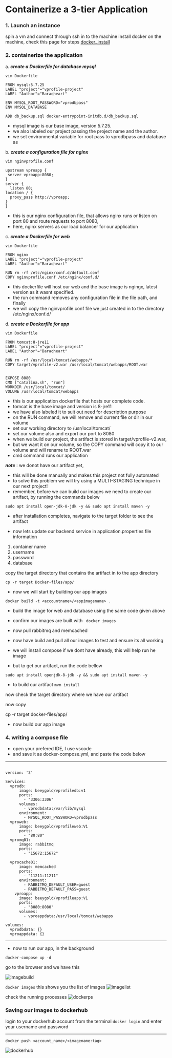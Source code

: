 # Containerize a 3-tier Application

### 1. Launch an instance

spin a vm and connect through ssh in to the machine
install docker on the machine, check this page for steps [docker_install](https://github.com/baraqheart/DevOpsProjects/blob/a825d9f2bae4b83848b1133d81d9c5cb807b25fe/project_9_Containerize_a_simple_website.md)

### 2. containerize the application
 
a. ***create a Dockerfile for database mysql***

`vim Dockerfile`

```
FROM mysql:5.7.25
LABEL "project"="vprofile-project"
LABEL "Author"="Baraqheart"

ENV MYSQL_ROOT_PASSWORD="vprodbpass"
ENV MYSQL_DATABASE

ADD db_backup.sql docker-entrypoint-initdb.d/db_backup.sql
```

- mysql image is our base image, version 5.7.25. 
- we also labeled our project passing the project name and the author.
- we set environmental variable for root pass to vprodbpass and database as 

b. ***create a configuration file for nginx***

`vim nginvprofile.conf`


```
upstream vproapp {
 server vproapp:8080;
}
server {
  listen 80;
location / {
  proxy_pass http://vproapp;
}
}
```

- this is our nginx configuration file, that allows nginx runs or listen on port 80  and route requests to port 8080, 
- here, nginx servers as our load balancer for our application


c. ***create a Dockerfile for web***

`vim Dockerfile`

```
FROM nginx
LABEL "project"="vprofile-project"
LABEL "Author"="Baraqheart"

RUN rm -rf /etc/nginx/conf.d/default.conf
COPY nginvprofile.conf /etc/nginx/conf.d/
```

- this dockerfile will host our web and the base image is ngingx, latest version as it wasnt specified.
- the run command removes any configuration file in the file path, and finally
- we will copy the nginvprofile.conf file we just created in to the directory /etc/nginx/conf.d/


d. ***create a Dockerfile for app***

`vim Dockerfile`

```
FROM tomcat:8-jre11
LABEL "project"="vprofile-project"
LABEL "Author"="Baraqheart"

RUN rm -rf /usr/local/tomcat/webapps/*
COPY target/vprofile-v2.war /usr/local/tomcat/webapps/ROOT.war


EXPOSE 8080
CMD ["catalina.sh", "run"]
WORKDIR /usr/local/tomcat/
VOLUME /usr/local/tomcat/webapps
```

- this is our application dockerfile that hosts our complete code.
- tomcat is the base image and version is 8-jre11
- we have also labeled it to suit out need for description purpose
- on the RUN command, we will remove and current file or dir in our volume
- set our working directory to /usr/local/tomcat/
- set our volume also and export our port to 8080
- when we build our project, the artifact is stored in target/vprofile-v2.war, 
- but we want it on our volume, so the COPY command will copy it to our volume and will rename to ROOT.war
- cmd command runs our application


***note*** : we donot have our artifact yet, 
- this will be done manually and makes this project not fully automated
- to solve this problem we will try using a MULTI-STAGING technique in our next project! 
- remember, before we can build our images we need to create our artifact, by running the commands below

`sudo apt install open-jdk-8-jdk -y && sudo apt install maven -y`

- after installation completes, navigate to the target folder to see the artifact


- now lets update our backend service in application.properties file information
1. container name
2. username
3. password
4. database

copy the target directory that contains the artifact in to the app directory

` cp -r target Docker-files/app/ `

- now we will start by building our app images
 
` docker build -t <accountname>/<appimagename> . `

- build the image for web and database using the same code given above 
- confirm our images are built with ` docker images`
- now pull rabbitmq and memcached

- now have build and pull all our images to test and ensure its all working
- we will install compose if we dont have already, this will help run he image

- but to get our artifact, run the code bellow

` sudo apt install openjdk-8-jdk -y && sudo apt install maven -y ` 

- to build our artifact
` mvn install `

now check the target directory where we have our artifact

now copy 

cp -r target docker-files/app/

- now build our app image

### 4. writing a compose file
- open your prefered IDE, I use vscode
- and save it as docker-compose.yml, and paste the code below

***

```

version: '3'

Services: 
  vprodb:
      image: beeygold/vprofiledb:v1
      ports:
        - "3306:3306"
      volumes:
        - vprodbdata:/var/lib/mysql
      environment:
        - MYSQL_ROOT_PASSWORD=vprodbpass 
  vproweb:
      image: beeygold/vprofileweb:V1
      ports:
        - "80:80"
  vpromq01:
      image: rabbitmq
      ports:
        - "15672:15672"

  vprocache01:
      image: memcached
      ports:
        - "11211:11211"
      environment:
        - RABBITMQ_DEFAULT_USER=guest
        - RABBITMQ_DEFAULT_PASS=guest
    vproapp:
      image: beeygold/vprofileapp:V1
      ports:
        - "8080:8080"
      volumes:
        - vproappdata:/usr/local/tomcat/webapps

volumes:    
  vprodbdata: {}
  vproappdata: {}

```
***
- now to run our app, in the background
  
` docker-compose up -d `

go to the browser and we have this

![imagebuild](https://github.com/baraqheart/HandsOn/blob/main/multisite/Screenshot%20from%202023-04-01%2007-16-15.png?raw=true)

`docker images` this shows you the list of images
![imagelist](https://github.com/baraqheart/HandsOn/blob/main/multisite/Screenshot%20from%202023-03-29%2009-05-26.png?raw=true)

check the running processes
![dockerps](https://github.com/baraqheart/HandsOn/blob/main/multisite/Screenshot%20from%202023-04-01%2009-37-57.png?raw=true)



### Saving our images to dockerhub
login to your dockerhub account from the terminal `docker login` and enter your username and password
***
`docker push <account_name>/<imagename:tag>`


![dockerhub](https://github.com/baraqheart/HandsOn/blob/main/multisite/Screenshot%20from%202023-04-01%2009-45-02.png?raw=true)











